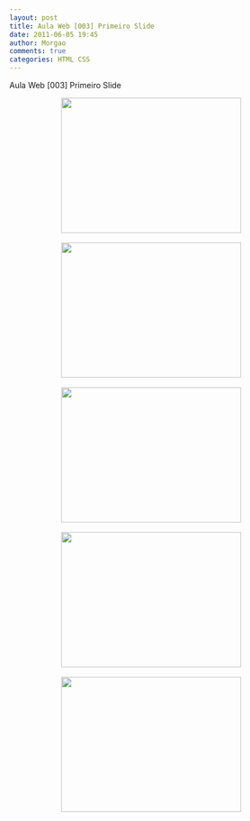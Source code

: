 ```yaml
---
layout: post
title: Aula Web [003] Primeiro Slide
date: 2011-06-05 19:45
author: Morgao
comments: true
categories: HTML CSS
---
```

Aula Web [003] Primeiro Slide
<div class="separator" style="clear: both; text-align: center;"><a href="https://blogger.googleusercontent.com/img/b/R29vZ2xl/AVvXsEgV4KVlxst0HXsGN0GHqQRGcr_VDwi9HFHDp8UN1Zlc1SEN-gWv-6h7X0yKdf7PfUObt5q4Rg1aGxrvxlArQsEMi5kmPafs2ZuobQxWOfv7D7nySHpJexO74aAKOqtZZl8ea1Sy3W8mRss/s1600/Slide1.GIF" imageanchor="1" style="margin-left: 1em; margin-right: 1em;"><img border="0" height="240" src="https://blogger.googleusercontent.com/img/b/R29vZ2xl/AVvXsEgV4KVlxst0HXsGN0GHqQRGcr_VDwi9HFHDp8UN1Zlc1SEN-gWv-6h7X0yKdf7PfUObt5q4Rg1aGxrvxlArQsEMi5kmPafs2ZuobQxWOfv7D7nySHpJexO74aAKOqtZZl8ea1Sy3W8mRss/s320/Slide1.GIF" width="320" /></a></div><br />
<div class="separator" style="clear: both; text-align: center;"><a href="https://blogger.googleusercontent.com/img/b/R29vZ2xl/AVvXsEgCqTNPQBejOERNx7zJ-Un_vfBTIk3xFr3VWIAWtiaK1GTQPmHBaIPwsEVM-aNteRlgFbK6-CwSGBe2zBdHDrhBhH3T1kwAJFWIZYnu1mSaYIxZaRZJgD3L7TzhPDJ8Nz_UghJU1CEUoJ4/s1600/Slide2.GIF" imageanchor="1" style="margin-left: 1em; margin-right: 1em;"><img border="0" height="240" src="https://blogger.googleusercontent.com/img/b/R29vZ2xl/AVvXsEgCqTNPQBejOERNx7zJ-Un_vfBTIk3xFr3VWIAWtiaK1GTQPmHBaIPwsEVM-aNteRlgFbK6-CwSGBe2zBdHDrhBhH3T1kwAJFWIZYnu1mSaYIxZaRZJgD3L7TzhPDJ8Nz_UghJU1CEUoJ4/s320/Slide2.GIF" width="320" /></a></div><br />
<div class="separator" style="clear: both; text-align: center;"><a href="https://blogger.googleusercontent.com/img/b/R29vZ2xl/AVvXsEgH3OiErcARcbfKJSef-84h9ktGC-6q-QulyN8by9G_iZNn-3KvRARiAbMNoQogd3FydEx6USt1qEmFxsWPRTI9EEk2oPExWkrvb1zOCa2ZNeRN_KMLsAt9YxdFbHUeQ1ip1kGNKIqsspo/s1600/Slide3.GIF" imageanchor="1" style="margin-left: 1em; margin-right: 1em;"><img border="0" height="240" src="https://blogger.googleusercontent.com/img/b/R29vZ2xl/AVvXsEgH3OiErcARcbfKJSef-84h9ktGC-6q-QulyN8by9G_iZNn-3KvRARiAbMNoQogd3FydEx6USt1qEmFxsWPRTI9EEk2oPExWkrvb1zOCa2ZNeRN_KMLsAt9YxdFbHUeQ1ip1kGNKIqsspo/s320/Slide3.GIF" width="320" /></a></div><br />
<div class="separator" style="clear: both; text-align: center;"><a href="https://blogger.googleusercontent.com/img/b/R29vZ2xl/AVvXsEhxLBkOwkyIZ6ORzoGMe4isZqSRFePAjvMhGEcdW0qqOPxOPu4TrbxOjIsV8vwg0td9LRPZPnyt4E8Oxy-X4uEgtwPotPjjPSi_kj4tQ2QotUU0ueG9CYRV9yHefPbCPIrDMpeBJR6v3Uw/s1600/Slide4.GIF" imageanchor="1" style="margin-left: 1em; margin-right: 1em;"><img border="0" height="240" src="https://blogger.googleusercontent.com/img/b/R29vZ2xl/AVvXsEhxLBkOwkyIZ6ORzoGMe4isZqSRFePAjvMhGEcdW0qqOPxOPu4TrbxOjIsV8vwg0td9LRPZPnyt4E8Oxy-X4uEgtwPotPjjPSi_kj4tQ2QotUU0ueG9CYRV9yHefPbCPIrDMpeBJR6v3Uw/s320/Slide4.GIF" width="320" /></a></div><br />
<div class="separator" style="clear: both; text-align: center;"><a href="https://blogger.googleusercontent.com/img/b/R29vZ2xl/AVvXsEhaAol7le8XhdXAx49RrThZomU6MhYGTGECCH-rN-1_j-79_qgA9hHy_gjlRo5fiRqLKH6c7VNbqpX0wjByUxwgykZvZAHYoKPW7mc3Zvjy8vAyyzpgk1mU_nb4BOC0gXtbxrROUXpgXLE/s1600/Slide5.GIF" imageanchor="1" style="margin-left: 1em; margin-right: 1em;"><img border="0" height="240" src="https://blogger.googleusercontent.com/img/b/R29vZ2xl/AVvXsEhaAol7le8XhdXAx49RrThZomU6MhYGTGECCH-rN-1_j-79_qgA9hHy_gjlRo5fiRqLKH6c7VNbqpX0wjByUxwgykZvZAHYoKPW7mc3Zvjy8vAyyzpgk1mU_nb4BOC0gXtbxrROUXpgXLE/s320/Slide5.GIF" width="320" /></a></div>